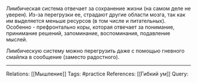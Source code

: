 Лимбическая система отвечает за сохранение жизни (на самом деле не уверен). Из-за перегрузки ее, страдают другие области мозга, так как им выделяется меньше ресурсов (в том числе и питательных). Особенно - префронтально коры, которая отвечает за понимание, принимание решений, запоминание, воспоминания, подавление мыслей. 

Лимбическую систему можно перегрузить даже с помощью гневного смайлка в сообщение (заместо радостного). 

___
Relations: [[Мышление]] 
Tags: #practice 
References: [[Гибкий ум]] 
Query: 